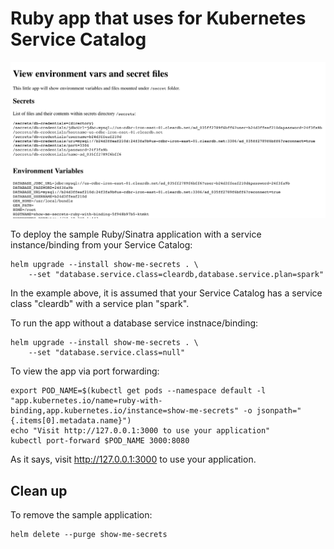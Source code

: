 # Ruby app that uses for Kubernetes Service Catalog

![show-me-secrets](docs/show-me-secrets-demo.png)

To deploy the sample Ruby/Sinatra application with a service instance/binding from your Service Catalog:

```shell
helm upgrade --install show-me-secrets . \
    --set "database.service.class=cleardb,database.service.plan=spark"
```

In the example above, it is assumed that your Service Catalog has a service class "cleardb" with a service plan "spark".

To run the app without a database service instnace/binding:

```shell
helm upgrade --install show-me-secrets . \
    --set "database.service.class=null"
```

To view the app via port forwarding:

```shell
export POD_NAME=$(kubectl get pods --namespace default -l "app.kubernetes.io/name=ruby-with-binding,app.kubernetes.io/instance=show-me-secrets" -o jsonpath="{.items[0].metadata.name}")
echo "Visit http://127.0.0.1:3000 to use your application"
kubectl port-forward $POD_NAME 3000:8080
```

As it says, visit http://127.0.0.1:3000 to use your application.

## Clean up

To remove the sample application:

```shell
helm delete --purge show-me-secrets
```